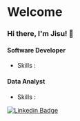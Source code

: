 # Welcome

### Hi there, I'm Jisu! 👋

<!--
**anie0521/anie0521** is a ✨ _special_ ✨ repository because its `README.md` (this file) appears on your GitHub profile.

Here are some ideas to get you started:

- 🔭 I’m currently working on ...
- 🌱 I’m currently learning ...
- 👯 I’m looking to collaborate on ...
- 🤔 I’m looking for help with ...
- 💬 Ask me about ...
- 📫 How to reach me: ...
- 😄 Pronouns: ...
- ⚡ Fun fact: ...
-->

#### Software Developer

* Skills : 


#### Data Analyst

* Skills :  

[![Linkedin Badge](https://img.shields.io/badge/-LinkedIn-blue?style=flat-square&logo=Linkedin&logoColor=white&link=https://www.linkedin.com/in/kimjs0521/)](https://www.linkedin.com/in/kimjs0521/)
